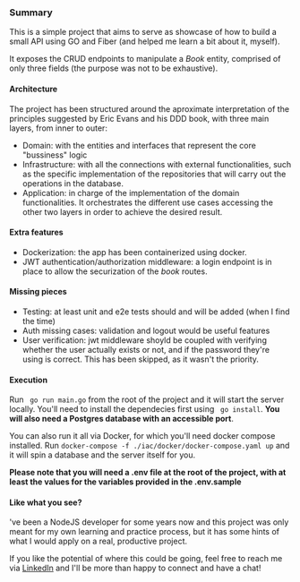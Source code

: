 ### Summary
This is a simple project that aims to serve as showcase of how to build a small API using GO and Fiber (and helped me learn a bit about it, myself).

It exposes the CRUD endpoints to manipulate a _Book_ entity, comprised of only three fields (the purpose was not to be exhaustive).


#### Architecture
The project has been structured around the aproximate interpretation of the principles suggested by Eric Evans and his DDD book, with three main layers, from inner to outer:

- Domain: with the entities and interfaces that represent the core "bussiness" logic
- Infrastructure: with all the connections with external functionalities, such as the specific implementation of the repositories that will carry out the operations in the database.
- Application: in charge of the implementation of the domain functionalities. It orchestrates the different use cases accessing the other two layers in order to achieve the desired result.


#### Extra features
- Dockerization: the app has been containerized using docker.
- JWT authentication/authorization middleware: a login endpoint is in place to allow the securization of the *book* routes.


#### Missing pieces
- Testing: at least unit and e2e tests should and will be added (when I find the time)
- Auth missing cases: validation and logout would be useful features
- User verification: jwt middleware shoyld be coupled with verifying whether the user actually exists or not, and if the password they're using is correct. This has been skipped, as it wasn't the priority.

#### Execution
Run ``` go run main.go``` from the root of the project and it will start the server locally. You'll need to install the dependecies first using ``` go install```. **You will also need a Postgres database with an accessible port**.

You can also run it all via Docker, for which you'll need docker compose installed. Run ```docker-compose -f ./iac/docker/docker-compose.yaml up``` and it will spin a database and the server itself for you.

**Please note that you will need a .env file at the root of the project, with at least the values for the variables provided in the .env.sample**


#### Like what you see?
've been a NodeJS developer for some years now and this project was only meant for my own learning and practice process, but it has some hints of what I would apply on a real, productive project.

If you like the potential of where this could be going, feel free to reach me via [LinkedIn](https://www.linkedin.com/in/adrianmohmedsanz/) and I'll be more than happy to connect and have a chat!  